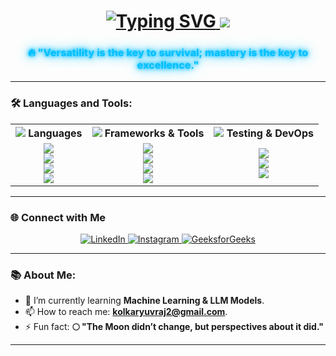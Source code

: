 <h1 align="center">
  <a href="https://git.io/typing-svg">
    <img src="https://readme-typing-svg.herokuapp.com/?font=Fira+Code&size=40&duration=3000&pause=1000&color=00BFFF&center=true&vCenter=true&width=800&height=100&lines=Hi+👋,+I'm+Yuvraj;Open+Source+Contributor;Web+Developer" alt="Typing SVG" />
  </a>
  <img src="https://capsule-render.vercel.app/api?type=waving&color=gradient&customColorList=6&height=120&section=header&text=&fontSize=0" />
</h1>


<h3 align="center" style="color: #00BFFF; text-shadow: 0 0 5px #00BFFF, 0 0 10px #00BFFF, 0 0 20px #00BFFF;">
  🔥 "Versatility is the key to survival; mastery is the key to excellence."
</h3>



---

### 🛠️ Languages and Tools:

<table align="center" style="width:100%; border-collapse: collapse;">
  <tr>
    <th><img src="https://img.icons8.com/fluency/24/code.png"/> Languages</th>
    <th><img src="https://img.icons8.com/fluency/24/computer.png"/> Frameworks & Tools</th>
    <th><img src="https://img.icons8.com/fluency/24/test-tube.png"/> Testing & DevOps</th>
  </tr>
  <tr>
    <td align="center">
      <img src="https://img.shields.io/badge/C++-00599C?style=for-the-badge&logo=c%2B%2B&logoColor=white" /><br>
      <img src="https://img.shields.io/badge/Java-ED8B00?style=for-the-badge&logo=java&logoColor=white" /><br>
      <img src="https://img.shields.io/badge/Go-00ADD8?style=for-the-badge&logo=go&logoColor=white" /><br>
      <img src="https://img.shields.io/badge/JavaScript-F7DF1E?style=for-the-badge&logo=javascript&logoColor=black" />
    </td>
    <td align="center">
      <img src="https://img.shields.io/badge/React-20232A?style=for-the-badge&logo=react&logoColor=61DAFB" /><br>
      <img src="https://img.shields.io/badge/SpringBoot-6DB33F?style=for-the-badge&logo=springboot&logoColor=white" /><br>
      <img src="https://img.shields.io/badge/Firebase-FFCA28?style=for-the-badge&logo=firebase&logoColor=white" /><br>
      <img src="https://img.shields.io/badge/MongoDB-47A248?style=for-the-badge&logo=mongodb&logoColor=white" />
    </td>
    <td align="center">
      <img src="https://img.shields.io/badge/Git-F05032?style=for-the-badge&logo=git&logoColor=white" /><br>
      <img src="https://img.shields.io/badge/Docker-2496ED?style=for-the-badge&logo=docker&logoColor=white" /><br>
      <img src="https://img.shields.io/badge/E2E_Testing-00BFFF?style=for-the-badge&logo=cypress&logoColor=white" />
    </td>
  </tr>
</table>

---

### 🌐 Connect with Me

<p align="center">
  <a href="https://www.linkedin.com/in/yuvraj-patil-39a36b221/" target="_blank">
    <img src="https://img.shields.io/badge/LinkedIn-%230077B5.svg?&style=for-the-badge&logo=linkedin&logoColor=white" alt="LinkedIn"/>
  </a>
  <a href="https://www.instagram.com/yuvrajj_patil/" target="_blank">
    <img src="https://img.shields.io/badge/Instagram-%23E4405F.svg?&style=for-the-badge&logo=instagram&logoColor=white" alt="Instagram"/>
  </a>
  <a href="https://www.geeksforgeeks.org/user/kolkarybkiz/" target="_blank">
    <img src="https://img.shields.io/badge/GFG-%2318B915.svg?&style=for-the-badge&logo=geeksforgeeks&logoColor=white" alt="GeeksforGeeks"/>
  </a>
</p>

---

### 📚 About Me:
- 🌱 I’m currently learning **Machine Learning & LLM Models**.
- 📫 How to reach me: **kolkaryuvraj2@gmail.com**.
- ⚡ Fun fact: **🌕 "The Moon didn’t change, but perspectives about it did."**





---

